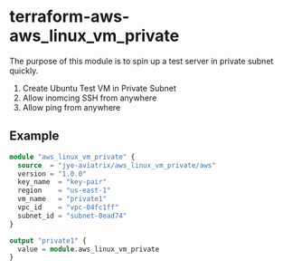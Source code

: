 # terraform-aws-aws_linux_vm_private

The purpose of this module is to spin up a test server in private subnet quickly.

1. Create Ubuntu Test VM in Private Subnet
2. Allow inomcing SSH from anywhere
3. Allow ping from anywhere

## Example

```terraform
module "aws_linux_vm_private" {
  source  = "jye-aviatrix/aws_linux_vm_private/aws"
  version = "1.0.0"
  key_name  = "key-pair"
  region    = "us-east-1"
  vm_name   = "private1"
  vpc_id    = "vpc-04fc1ff"
  subnet_id = "subnet-0ead74"
}

output "private1" {
  value = module.aws_linux_vm_private
}
```